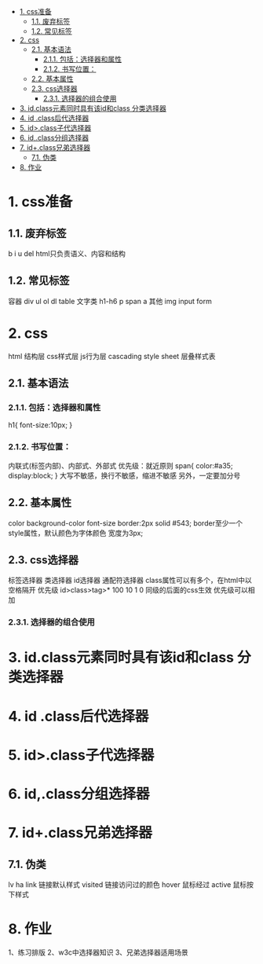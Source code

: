<!-- TOC -->

- [1. css准备](#1-css准备)
    - [1.1. 废弃标签](#11-废弃标签)
    - [1.2. 常见标签](#12-常见标签)
- [2. css](#2-css)
    - [2.1. 基本语法](#21-基本语法)
        - [2.1.1. 包括：选择器和属性](#211-包括选择器和属性)
        - [2.1.2. 书写位置：](#212-书写位置)
    - [2.2. 基本属性](#22-基本属性)
    - [2.3. css选择器](#23-css选择器)
        - [2.3.1. 选择器的组合使用](#231-选择器的组合使用)
- [3. id.class元素同时具有该id和class 分类选择器](#3-idclass元素同时具有该id和class-分类选择器)
- [4. id .class后代选择器](#4-id-class后代选择器)
- [5. id>.class子代选择器](#5-idclass子代选择器)
- [6. id,.class分组选择器](#6-idclass分组选择器)
- [7. id+.class兄弟选择器](#7-idclass兄弟选择器)
    - [7.1. 伪类](#71-伪类)
- [8. 作业](#8-作业)

<!-- /TOC -->
# 1. css准备
## 1.1. 废弃标签
b i u del
html只负责语义、内容和结构
## 1.2. 常见标签
容器 div ul ol dl table
文字类 h1-h6 p span a 
其他 img input form
# 2. css
html 结构层
css样式层
js行为层
cascading style sheet 层叠样式表
## 2.1. 基本语法
### 2.1.1. 包括：选择器和属性
h1{
    font-size:10px;
}
### 2.1.2. 书写位置：
内联式(标签内部)、内部式、外部式
优先级：就近原则
span{
    color:#a35;
    display:block;
}
大写不敏感，换行不敏感，缩进不敏感
另外，一定要加分号
## 2.2. 基本属性
color
background-color
font-size
border:2px solid #543;
border至少一个style属性，默认颜色为字体颜色 宽度为3px;
## 2.3. css选择器
标签选择器 类选择器 id选择器 通配符选择器
class属性可以有多个，在html中以空格隔开
优先级
id>class>tag>*
100 10    1   0
同级的后面的css生效
优先级可以相加
### 2.3.1. 选择器的组合使用
# 3. id.class元素同时具有该id和class 分类选择器
# 4. id .class后代选择器
# 5. id>.class子代选择器
# 6. id,.class分组选择器
# 7. id+.class兄弟选择器
## 7.1. 伪类
lv ha
link 链接默认样式
visited 链接访问过的颜色
hover 鼠标经过
active 鼠标按下样式
# 8. 作业
1、练习排版
2、w3c中选择器知识
3、兄弟选择器适用场景
